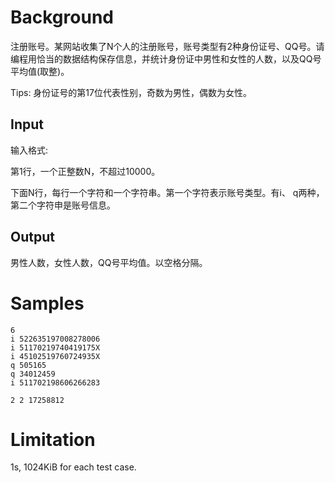 # Background

注册账号。某网站收集了N个人的注册账号，账号类型有2种身份证号、QQ号。请编程用恰当的数据结构保存信息，并统计身份证中男性和女性的人数，以及QQ号平均值(取整)。

Tips: 身份证号的第17位代表性别，奇数为男性，偶数为女性。

## Input

输入格式:

第1行，一个正整数N，不超过10000。

下面N行，每行一个字符和一个字符串。第一个字符表示账号类型。有i、 q两种，第二个字符申是账号信息。


## Output

男性人数，女性人数，QQ号平均值。以空格分隔。

# Samples

```input1
6
i 522635197008278006
i 51170219740419175X
i 45102519760724935X
q 505165
q 34012459
i 511702198606266283
```

```output1
2 2 17258812
```

# Limitation

1s, 1024KiB for each test case.


